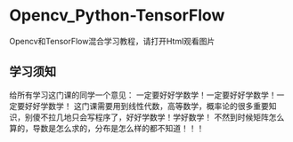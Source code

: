 # Opencv_Python-TensorFlow
Opencv和TensorFlow混合学习教程，请打开Html观看图片

## 学习须知

给所有学习这门课的同学一个意见：
一定要好好学数学！一定要好好学数学！一定要好好学数学！
这门课需要用到线性代数，高等数学，概率论的很多重要知识，别傻不拉几地只会写程序了，好好学数学！学好数学！
不然到时候矩阵怎么算的，导数是怎么求的，分布是怎么样的都不知道！！！

